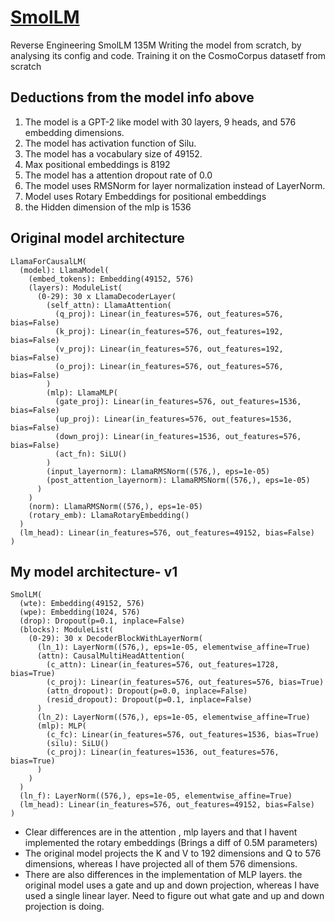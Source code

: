 # [SmolLM](https://huggingface.co/HuggingFaceTB/SmolLM2-135M)
Reverse Engineering SmolLM 135M
Writing the model from scratch, by analysing its config and code. 
Training it on the CosmoCorpus datasetf from scratch

## Deductions from the model info above
1. The model is a GPT-2 like model with 30 layers, 9 heads, and 576 embedding dimensions.
2. The model has activation function of Silu.
3. The model has a vocabulary size of 49152.
4. Max positional embeddings is 8192
4. The model has a attention dropout rate of 0.0
5. The model uses RMSNorm for layer normalization instead of LayerNorm.
6. Model uses Rotary Embeddings for positional embeddings
7. the Hidden dimension of the mlp is 1536

## Original model architecture
```
LlamaForCausalLM(
  (model): LlamaModel(
    (embed_tokens): Embedding(49152, 576)
    (layers): ModuleList(
      (0-29): 30 x LlamaDecoderLayer(
        (self_attn): LlamaAttention(
          (q_proj): Linear(in_features=576, out_features=576, bias=False)
          (k_proj): Linear(in_features=576, out_features=192, bias=False)
          (v_proj): Linear(in_features=576, out_features=192, bias=False)
          (o_proj): Linear(in_features=576, out_features=576, bias=False)
        )
        (mlp): LlamaMLP(
          (gate_proj): Linear(in_features=576, out_features=1536, bias=False)
          (up_proj): Linear(in_features=576, out_features=1536, bias=False)
          (down_proj): Linear(in_features=1536, out_features=576, bias=False)
          (act_fn): SiLU()
        )
        (input_layernorm): LlamaRMSNorm((576,), eps=1e-05)
        (post_attention_layernorm): LlamaRMSNorm((576,), eps=1e-05)
      )
    )
    (norm): LlamaRMSNorm((576,), eps=1e-05)
    (rotary_emb): LlamaRotaryEmbedding()
  )
  (lm_head): Linear(in_features=576, out_features=49152, bias=False)
)
```

## My model architecture- v1
```
SmolLM(
  (wte): Embedding(49152, 576)
  (wpe): Embedding(1024, 576)
  (drop): Dropout(p=0.1, inplace=False)
  (blocks): ModuleList(
    (0-29): 30 x DecoderBlockWithLayerNorm(
      (ln_1): LayerNorm((576,), eps=1e-05, elementwise_affine=True)
      (attn): CausalMultiHeadAttention(
        (c_attn): Linear(in_features=576, out_features=1728, bias=True)
        (c_proj): Linear(in_features=576, out_features=576, bias=True)
        (attn_dropout): Dropout(p=0.0, inplace=False)
        (resid_dropout): Dropout(p=0.1, inplace=False)
      )
      (ln_2): LayerNorm((576,), eps=1e-05, elementwise_affine=True)
      (mlp): MLP(
        (c_fc): Linear(in_features=576, out_features=1536, bias=True)
        (silu): SiLU()
        (c_proj): Linear(in_features=1536, out_features=576, bias=True)
      )
    )
  )
  (ln_f): LayerNorm((576,), eps=1e-05, elementwise_affine=True)
  (lm_head): Linear(in_features=576, out_features=49152, bias=False)
)
```
- Clear differences are in the attention , mlp layers and that I havent implemented the rotary embeddings (Brings a diff of 0.5M parameters)
- The original model projects the K and V to 192 dimensions and Q to 576 dimensions, whereas I have projected all of them 576 dimensions.
- There are also differences in the implementation of MLP layers. the original model uses a gate and up and down projection, whereas I have used a single linear layer. Need to figure out what gate and up and down projection is doing.